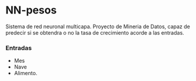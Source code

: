 # NN-pesos
Sistema de red neuronal multicapa. Proyecto de Mineria de Datos, capaz de predecir si se obtendra o no la tasa de crecimiento acorde a las entradas.

### Entradas
- Mes
- Nave
- Alimento.
